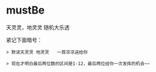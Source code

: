 # mustBe
天灵灵，地灵灵   随机大乐透

紧记下面暗号：

    > 默读天灵灵 地灵灵   一首凉凉送给你
    
    > 现在才明白最后两位数的区间是1-12，最后两位给你一次发挥的机会~~

